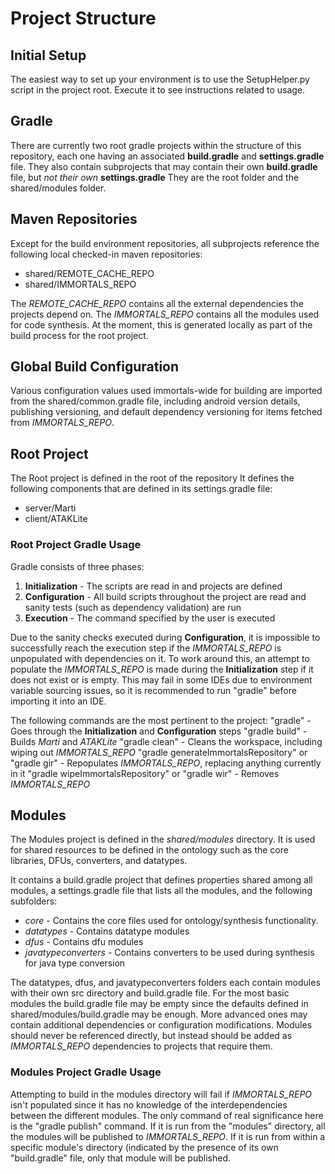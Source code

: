 # Project Structure

## Initial Setup
The easiest way to set up your environment is to use the SetupHelper.py
script in the project root. Execute it to see instructions related to
usage.

## Gradle
There are currently two root gradle projects within the structure of this repository, each one having an associated
**build.gradle** and **settings.gradle** file.  They also contain subprojects that may contain their own **build.gradle**
file, but *not their own* **settings.gradle** They are the root folder and the shared/modules folder.  

## Maven Repositories
Except for the build environment repositories, all subprojects reference the following local checked-in maven repositories:  

* shared/REMOTE_CACHE_REPO  
* shared/IMMORTALS_REPO  

The *REMOTE_CACHE_REPO* contains all the external dependencies the projects depend on.  The *IMMORTALS_REPO* contains
all the modules used for code synthesis.  At the moment, this is generated locally as part of the build process for the root project.

## Global Build Configuration
Various configuration values used immortals-wide for building are imported from the shared/common.gradle file, including
android version details, publishing versioning, and default dependency versioning for items fetched from *IMMORTALS_REPO*.

## Root Project
The Root project is defined in the root of the repository It defines the following components that are defined in its
settings.gradle file:  

* server/Marti  
* client/ATAKLite  

### Root Project Gradle Usage  

Gradle consists of three phases:  

 1. __Initialization__ - The scripts are read in and projects are defined  
 2. __Configuration__ - All build scripts throughout the project are read and sanity tests (such as dependency validation) are run  
 3. __Execution__ - The command specified by the user is executed  

Due to the sanity checks executed during __Configuration__, it is impossible to successfully reach the execution step if
the *IMMORTALS_REPO* is unpopulated with dependencies on it. To work around this, an attempt to populate the
*IMMORTALS_REPO* is made during the __Initialization__ step if it does not exist or is empty.  This may fail in some
IDEs due to environment variable sourcing issues, so it is recommended to run "gradle" before importing it into an IDE.

The following commands are the most pertinent to the project:
"gradle" - Goes through the __Initialization__ and __Configuration__ steps
"gradle build" - Builds *Marti* and *ATAKLite*
"gradle clean" - Cleans the workspace, including wiping out *IMMORTALS_REPO*
"gradle generateImmortalsRepository" or "gradle gir" - Repopulates *IMMORTALS_REPO*, replacing anything currently in it
"gradle wipeImmortalsRepository" or "gradle wir" - Removes *IMMORTALS_REPO*

## Modules
The Modules project is defined in the *shared/modules* directory. It is used for shared resources to be defined in the
ontology such as the core libraries, DFUs, converters, and datatypes.  

It contains a build.gradle project that defines properties shared among all modules, a settings.gradle file that lists
all the modules, and the following subfolders:  

* *core* - Contains the core files used for ontology/synthesis functionality.  
* *datatypes* - Contains datatype modules  
* *dfus* - Contains dfu modules  
* *javatypeconverters* - Contains converters to be used during synthesis for java type conversion  

The datatypes, dfus, and javatypeconverters folders each contain modules with their own src directory and build.gradle
file. For the most basic modules the build.gradle file may be empty since the defaults defined in
shared/modules/build.gradle may be enough.  More advanced ones may contain additional dependencies or configuration
modifications.  Modules should never be referenced directly, but instead should be added as *IMMORTALS_REPO*
dependencies to projects that require them.  

### Modules Project Gradle Usage
Attempting to build in the modules directory will fail if *IMMORTALS_REPO* isn't populated since it has no knowledge
of the interdependencies between the different modules. The only command of real significance here is the
"gradle publish" command.  If it is run from the "modules" directory, all the modules will be published to
*IMMORTALS_REPO*. If it is run from within a specific module's directory (indicated by the presence of its own
"build.gradle" file, only that module will be published.
